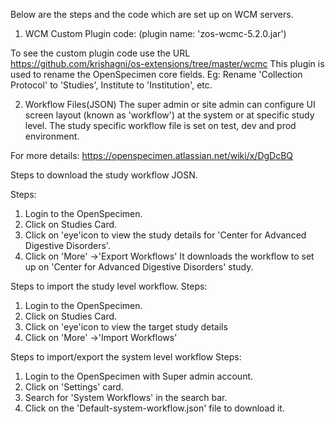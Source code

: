 Below are the steps and the code which are set up on WCM servers.

1. WCM Custom Plugin code: (plugin name: 'zos-wcmc-5.2.0.jar')

To see the custom plugin code use the URL https://github.com/krishagni/os-extensions/tree/master/wcmc
This plugin is used to rename the OpenSpecimen core fields.
Eg: Rename 'Collection Protocol' to 'Studies', Institute to 'Institution', etc.

2. Workflow Files(JSON)
The super admin or site admin can configure UI screen layout (known as 'workflow') at the system or at specific study level. The study specific workflow file is set on test, dev and prod environment.

For more details:
https://openspecimen.atlassian.net/wiki/x/DgDcBQ

Steps to download the study workflow JOSN.

Steps:
1. Login to the OpenSpecimen.
2. Click on Studies Card.
3. Click on 'eye'icon to view the study details for 'Center for Advanced Digestive Disorders'.
4. Click on 'More' ->'Export Workflows'
It downloads the workflow to set up on 'Center for Advanced Digestive Disorders' study.

Steps to import the study level workflow.
Steps:
1. Login to the OpenSpecimen.
2. Click on Studies Card.
3. Click on 'eye'icon to view the target study details
4. Click on 'More' ->'Import Workflows'

Steps to import/export the system level workflow
Steps:
1. Login to the OpenSpecimen with Super admin account.
2. Click on 'Settings' card.
3. Search for 'System Workflows' in the search bar.
4. Click on the 'Default-system-workflow.json' file to download it.

